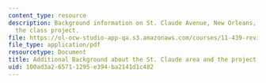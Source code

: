 ```yaml
---
content_type: resource
description: Background information on St. Claude Avenue, New Orleans, the focus of
  the class project.
file: https://ol-ocw-studio-app-qa.s3.amazonaws.com/courses/11-439-revitalizing-urban-main-streets-st-claude-avenue-new-orleans-spring-2009/100ad3a265711295e394ba2141d1c482_MIT11_439s09_syll01_Additional_Background_St_Claude.pdf
file_type: application/pdf
resourcetype: Document
title: Additional Background about the St. Claude area and the project
uid: 100ad3a2-6571-1295-e394-ba2141d1c482
---
```

